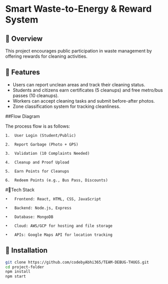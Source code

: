 # Smart Waste-to-Energy & Reward System  

## 📖 Overview  
This project encourages public participation in waste management by offering rewards for cleaning activities.  

## 🚀 Features  
- Users can report unclean areas and track their cleaning status.  
- Students and citizens earn certificates (5 cleanups) and free metro/bus passes (10 cleanups).  
- Workers can accept cleaning tasks and submit before-after photos.  
- Zone classification system for tracking cleanliness.  

##Flow Diagram

The process flow is as follows:

	1.	User Login (Student/Public)
 
	2.	Report Garbage (Photo + GPS)
 
	3.	Validation (10 Complaints Needed)
 
	4.	Cleanup and Proof Upload
 
	5.	Earn Points for Cleanups
 
	6.	Redeem Points (e.g., Bus Pass, Discounts)

#🔧Tech Stack

	•	Frontend: React, HTML, CSS, JavaScript
 
	•	Backend: Node.js, Express
 
	•	Database: MongoDB
 
	•	Cloud: AWS/GCP for hosting and file storage
 
	•	APIs: Google Maps API for location tracking



## 📂 Installation  
```bash
git clone https://github.com/codebyAbhi365/TEAM-DEBUG-THUGS.git
cd project-folder  
npm install  
npm start  



